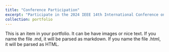 ```yaml
---
title: "Conference Participation"
excerpt: "Participate in the 2024 IEEE 14th International Conference on CYBER Technology in Automation, Control, and Intelligent Systems (CYBER)<br/><img src='/images/poster.png'>"
collection: portfolio
---
```


This is an item in your portfolio. It can be have images or nice text. If you name the file .md, it will be parsed as markdown. If you name the file .html, it will be parsed as HTML. 
